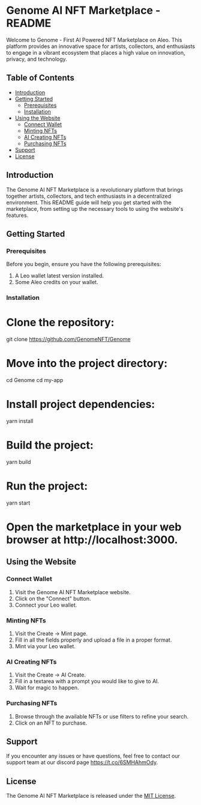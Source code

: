 
# Genome AI NFT Marketplace - README

Welcome to Genome - First AI Powered NFT Marketplace on Aleo. This platform provides an innovative space for artists, collectors, and enthusiasts to engage in a vibrant ecosystem that places a high value on innovation, privacy, and technology.

## Table of Contents

- [Introduction](#introduction)
- [Getting Started](#getting-started)
  - [Prerequisites](#prerequisites)
  - [Installation](#installation)
- [Using the Website](#using-the-website)
  - [Connect Wallet](#connect-wallet)
  - [Minting NFTs](#browsing-nfts)
  - [AI Creating NFTs](#ai-nfts)
  - [Purchasing NFTs](#purchasing-nfts)
- [Support](#support)
- [License](#license)

## Introduction

The Genome AI NFT Marketplace is a revolutionary platform that brings together artists, collectors, and tech enthusiasts in a decentralized environment. This README guide will help you get started with the marketplace, from setting up the necessary tools to using the website's features.

## Getting Started

### Prerequisites

Before you begin, ensure you have the following prerequisites:

1. A Leo wallet latest version installed.
2. Some Aleo credits on your wallet.

### Installation

# Clone the repository:

git clone https://github.com/GenomeNFT/Genome

# Move into the project directory:

cd Genome
cd my-app

# Install project dependencies:

yarn install

# Build the project:

yarn build

# Run the project:

yarn start

# Open the marketplace in your web browser at http://localhost:3000.

## Using the Website

### Сonnect Wallet

1. Visit the Genome AI NFT Marketplace website.
2. Click on the "Connect" button.
3. Connect your Leo wallet.

### Minting NFTs

1. Visit the Create -> Mint page.
2. Fill in all the fields properly and upload a file in a proper format.
3. Mint via your Leo wallet.

### AI Creating NFTs

1. Visit the Create -> AI Create.
2. Fill in a textarea with a prompt you would like to give to AI.
3. Wait for magic to happen.

### Purchasing NFTs

1. Browse through the available NFTs or use filters to refine your search.
2. Click on an NFT to purchase.

## Support

If you encounter any issues or have questions, feel free to contact our support team at our discord page https://t.co/6SMHAhmOdy.

## License

The Genome AI NFT Marketplace is released under the [MIT License](LICENSE).

